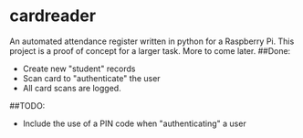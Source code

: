 # cardreader
An automated attendance register written in python for a Raspberry Pi. This project is a proof of concept for a larger task. More to come later.
##Done:
- Create new "student" records
- Scan card to "authenticate" the user
- All card scans are logged.

##TODO:
- Include the use of a PIN code when "authenticating" a user
